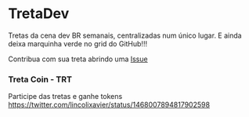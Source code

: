 # TretaDev

Tretas da cena dev BR semanais, centralizadas num único lugar.
E ainda deixa marquinha verde no grid do GitHub!!!

Contribua com sua treta abrindo uma [Issue](https://github.com/pilhacheia/tretadev/issues/new)

### Treta Coin - TRT
Participe das tretas e ganhe tokens
https://twitter.com/lincolixavier/status/1468007894817902598


